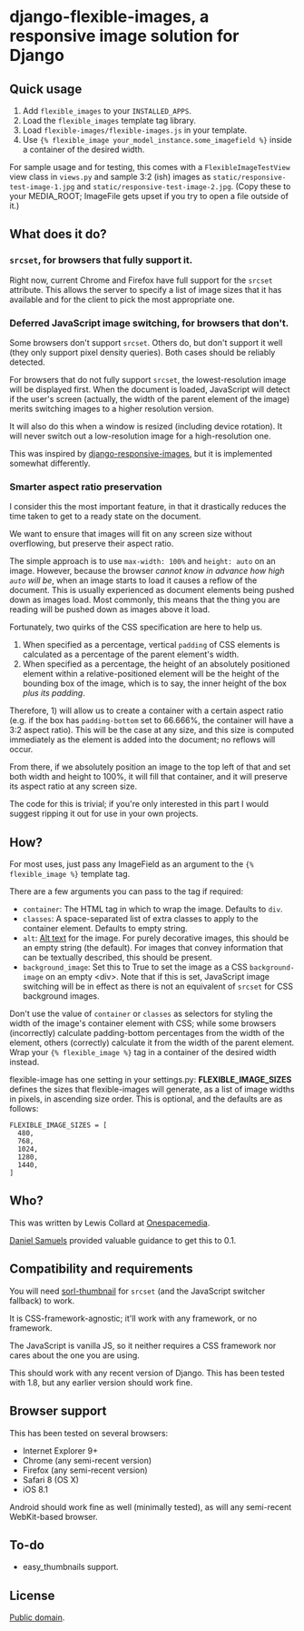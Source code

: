 # django-flexible-images, a responsive image solution for Django

## Quick usage

1. Add `flexible_images` to your `INSTALLED_APPS`.
2. Load the `flexible_images` template tag library.
3. Load `flexible-images/flexible-images.js` in your template.
4. Use `{% flexible_image your_model_instance.some_imagefield %}` inside a
   container of the desired width.

For sample usage and for testing, this comes with a `FlexibleImageTestView`
view class in `views.py` and sample 3:2 (ish) images as
`static/responsive-test-image-1.jpg` and
`static/responsive-test-image-2.jpg`. (Copy these to your MEDIA_ROOT;
ImageFile gets upset if you try to open a file outside of it.)


## What does it do?

### `srcset`, for browsers that fully support it.

Right now, current Chrome and Firefox have full support for the `srcset`
attribute. This allows the server to specify a list of image sizes that it
has available and for the client to pick the most appropriate one.

### Deferred JavaScript image switching, for browsers that don't.

Some browsers don't support `srcset`. Others do, but don't support it well
(they only support pixel density queries). Both cases should be reliably
detected.

For browsers that do not fully support `srcset`, the lowest-resolution image
will be displayed first. When the document is loaded, JavaScript will detect
if the user's screen (actually, the width of the parent element of the image)
merits switching images to a higher resolution version.

It will also do this when a window is resized (including device rotation). It
will never switch out a low-resolution image for a high-resolution one.

This was inspired by
[django-responsive-images](https://github.com/onespacemedia/django-responsive-images),
but it is implemented somewhat differently.


### Smarter aspect ratio preservation

I consider this the most important feature, in that it drastically reduces
the time taken to get to a ready state on the document.

We want to ensure that images will fit on any screen size without overflowing,
but preserve their aspect ratio.

The simple approach is to use `max-width: 100%` and `height: auto` on an
image. However, because the browser *cannot know in advance how high
`auto` will be*, when an image starts to load it causes a reflow of the
document. This is usually experienced as document elements being pushed down
as images load. Most commonly, this means that the thing you are reading
will be pushed down as images above it load.

Fortunately, two quirks of the CSS specification are here to help us.

1. When specified as a percentage, vertical `padding` of CSS elements is
   calculated as a percentage of the parent element's width.
2. When specified as a percentage, the height of an absolutely positioned
   element within a relative-positioned element will be the height of the
   bounding box of the image, which is to say, the inner height of the box
   *plus its padding*.

Therefore, 1) will allow us to create a container with a certain aspect ratio
(e.g. if the box has `padding-bottom` set to 66.666%, the container will have
a 3:2 aspect ratio). This will be the case at any size, and this size is
computed immediately as the element is added into the document; no reflows
will occur.

From there, if we absolutely position an image to the top left of that and
set both width and height to 100%, it will fill that container, and it will
preserve its aspect ratio at any screen size.

The code for this is trivial; if you're only interested in this part I would
suggest ripping it out for use in your own projects.

## How?

For most uses, just pass any ImageField as an argument to the
`{% flexible_image %}` template tag.

There are a few arguments you can pass to the tag if required:

* `container`: The HTML tag in which to wrap the image. Defaults to `div`.
* `classes`: A space-separated list of extra classes to apply to the container
  element. Defaults to empty string.
* `alt`: [Alt text](https://en.wikipedia.org/wiki/Alt_attribute) for the
  image. For purely decorative images, this should be an empty string (the
  default). For images that convey information that can be textually described,
  this should be present.
* `background_image`: Set this to True to set the image as a CSS
  `background-image` on an empty &lt;div&gt;. Note that if this is set,
  JavaScript image switching will be in effect as there is not an equivalent
  of `srcset` for CSS background images.

Don't use the value of `container` or `classes` as selectors for styling the
width of the image's container element with CSS; while some browsers
(incorrectly) calculate padding-bottom percentages from the width of the
element, others (correctly) calculate it from the width of the parent element.
Wrap your `{% flexible_image %}` tag in a container of the desired width
instead.

flexible-image has one setting in your settings.py: **FLEXIBLE_IMAGE_SIZES**
defines the sizes that flexible-images will generate, as a list of image
widths in pixels, in ascending size order. This is optional, and the defaults
are as follows:

```
FLEXIBLE_IMAGE_SIZES = [
  480,
  768,
  1024,
  1280,
  1440,
]
```


## Who?

This was written by Lewis Collard at
[Onespacemedia](http://www.onespacemedia.com/).

[Daniel Samuels](http://danielsamuels.co.uk/) provided valuable guidance to get this to 0.1.


## Compatibility and requirements

You will need
[sorl-thumbnail](https://sorl-thumbnail.readthedocs.org) for `srcset`
(and the JavaScript switcher fallback) to work.

It is CSS-framework-agnostic; it'll work with any framework, or no framework.

The JavaScript is vanilla JS, so it neither requires a CSS framework nor cares
about the one you are using.

This should work with any recent version of Django. This has been tested with
1.8, but any earlier version should work fine.

## Browser support
This has been tested on several browsers:

* Internet Explorer 9+
* Chrome (any semi-recent version)
* Firefox (any semi-recent version)
* Safari 8 (OS X)
* iOS 8.1

Android should work fine as well (minimally tested), as will any semi-recent
WebKit-based browser.


## To-do

* easy_thumbnails support.


## License

[Public domain](https://creativecommons.org/publicdomain/zero/1.0/).
